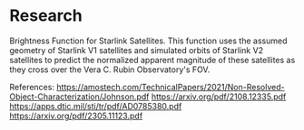 # Research
Brightness Function for Starlink Satellites. This function uses the assumed geometry of Starlink V1 satellites and simulated orbits of Starlink V2 satellites to predict the normalized apparent magnitude of these satellites as they cross over the Vera C. Rubin Observatory's FOV. 

References:
https://amostech.com/TechnicalPapers/2021/Non-Resolved-Object-Characterization/Johnson.pdf
https://arxiv.org/pdf/2108.12335.pdf
https://apps.dtic.mil/sti/tr/pdf/AD0785380.pdf
https://arxiv.org/pdf/2305.11123.pdf
